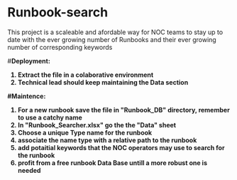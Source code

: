 # Runbook-search
This project is a scaleable and afordable way for NOC teams to stay up to date with the ever growing number of Runbooks and their ever growing number of corresponding keywords

#<b>Deployment:<b>
1. Extract the file in a colaborative environment
2. Technical lead should keep maintaining the Data section

#<b>Maintence:<b>
1. For a new runbook save the file in "Runbook_DB" directory, remember to use a catchy name
2. In "Runbook_Searcher.xlsx" go the the "Data" sheet
3. Choose a unique Type name for the runbook
4. associate the name type with a relative path to the runbook
5. add potaitial keywords that the NOC operators may use to search for the runbook
6. profit from a free runbook Data Base untill a more robust one is needed
